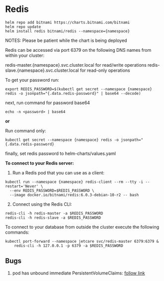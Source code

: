 # Redis

```none
helm repo add bitnami https://charts.bitnami.com/bitnami
helm repo update
helm install redis bitnami/redis --namespace={namespace}
```

NOTES: Please be patient while the chart is being deployed

Redis can be accessed via port 6379 on the following DNS names from within your cluster:

redis-master.{namespace}.svc.cluster.local for read/write operations
redis-slave.{namespace}.svc.cluster.local for read-only operations

To get your password run:

```none
export REDIS_PASSWORD=$(kubectl get secret --namespace {namespace} redis -o jsonpath="{.data.redis-password}" | base64 --decode)
```

next, run command for password base64

```none
echo -n <password> | base64
```

**or**

Run command only:

```none
kubectl get secret --namespace {namespace} redis -o jsonpath="{.data.redis-password}
```

finally, set redis password to helm-charts/values.yaml

**To connect to your Redis server:**

1. Run a Redis pod that you can use as a client:

```none
kubectl run --namespace {namespace} redis-client --rm --tty -i --restart='Never' \
  --env REDIS_PASSWORD=$REDIS_PASSWORD \
  --image docker.io/bitnami/redis:6.0.3-debian-10-r2 -- bash
```

2. Connect using the Redis CLI:

```none
redis-cli -h redis-master -a $REDIS_PASSWORD
redis-cli -h redis-slave -a $REDIS_PASSWORD
```

To connect to your database from outside the cluster execute the following commands:

```none
kubectl port-forward --namespace jetcare svc/redis-master 6379:6379 &
    redis-cli -h 127.0.0.1 -p 6379 -a $REDIS_PASSWORD
```

## Bugs

1. pod has unbound immediate PersistentVolumeClaims: [follow link](https://medium.com/@thanawitsupinnapong/setting-up-redis-in-kubernetes-with-helm-and-manual-persistent-volume-f1d52fa1919f)
